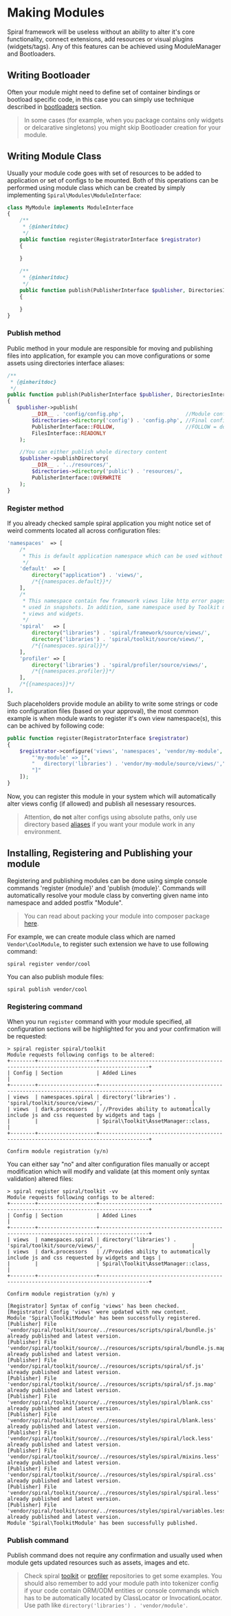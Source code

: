 # Making Modules
Spiral framework will be useless without an ability to alter it's core functionality, connect extensions, add resources or visual plugins (widgets/tags). Any of this features can be achieved using ModuleManager and Bootloaders.

## Writing Bootloader
Often your module might need to define set of container bindings or bootload specific code, in this case you can simply use technique described in [bootloaders](/framework/bootloaders.md) section.

> In some cases (for example, when you package contains only widgets or delcarative singletons) you might skip Bootloader creation for your module.

## Writing Module Class
Usually your module code goes with set of resources to be added to application or set of configs to be mounted. Both of this operations can be performed using module class which can be created by simply implementing `Spiral\Modules\ModuleInterface`:

```php
class MyModule implements ModuleInterface
{
    /**
     * {@inheritdoc}
     */
    public function register(RegistratorInterface $registrator)
    {

    }
    
    /**
     * {@inheritdoc}
     */
    public function publish(PublisherInterface $publisher, DirectoriesInterface $directories)
    {

    }
}
```

### Publish method
Public method in your module are responsible for moving and publishing files into application, for example you can move configurations or some assets using directories interface aliases:

```php
/**
 * {@inheritdoc}
 */
public function publish(PublisherInterface $publisher, DirectoriesInterface $directories)
{
   $publisher->publish(
        __DIR__ . 'config/config.php',                    //Module config source
        $directories->directory('config') . 'config.php', //Final config filename
        PublisherInterface::FOLLOW,                       //FOLLOW = do not overwrite existed
        FilesInterface::READONLY                       
    );

    //You can either publish whole directory content
    $publisher->publishDirectory(
        __DIR__ . '../resources/',
        $directories->directory('public') . 'resources/',
        PublisherInterface::OVERWRITE
    );
}
```

### Register method
If you already checked sample spiral application you might notice set of weird comments located all across configuration files:

```php
'namespaces'  => [
    /*
     * This is default application namespace which can be used without any prefix.
     */
    'default'  => [
        directory("application") . 'views/',
        /*{{namespaces.default}}*/
    ],
    /*
     * This namespace contain few framework views like http error pages and exception view
     * used in snapshots. In addition, same namespace used by Toolkit module to share it's
     * views and widgets.
     */
    'spiral'   => [
        directory("libraries") . 'spiral/framework/source/views/',
        directory('libraries') . 'spiral/toolkit/source/views/',
        /*{{namespaces.spiral}}*/
    ],
    'profiler' => [
        directory('libraries') . 'spiral/profiler/source/views/',
        /*{{namespaces.profiler}}*/
    ],
    /*{{namespaces}}*/
],
```

Such placeholders provide module an ability to write some strings or code into configuration files (based on your approval), the most common example is when module wants to register it's own view namespace(s), this can be achived by following code:

```php
public function register(RegistratorInterface $registrator)
{
    $registrator->configure('views', 'namespaces', 'vendor/my-module', [
        "'my-module' => [",
        "   directory('libraries') . 'vendor/my-module/source/views/',",
        "]"
    ]);
}
```

Now, you can register this module in your system which will automatically alter views config (if allowed) and publish all nesessary resources.

> Attention, **do not** alter configs using absolute paths, only use directory based [aliases](/application/directories.md) if you want your module work in any environment.

## Installing, Registering and Publishing your module
Registering and publishing modules can be done using simple console commands 'register {module}' and 'publish {module}'. Commands will automatically resolve your module class by converting given name into namespace and added postfix "Module". 

> You can read about packing your module into composer package [here](https://getcomposer.org/doc/02-libraries.md).

For example, we can create module class which are named `Vendor\CoolModule`, to register such extension we have to use following command:

```
spiral register vendor/cool
```

You can also publish module files:

```
spiral publish vendor/cool
```

### Registering command
When you run `register` command with your module specified, all configuration sections will be highlighted for you and your confirmation will be requested:

```
> spiral register spiral/toolkit
Module requests following configs to be altered:
+--------+-------------------+--------------------------------------------------------------------------------------+
| Config | Section           | Added Lines                                                                          |
+--------+-------------------+--------------------------------------------------------------------------------------+
| views  | namespaces.spiral | directory('libraries') . 'spiral/toolkit/source/views/',                             |
| views  | dark.processors   | //Provides ability to automatically include js and css requested by widgets and tags |
|        |                   | Spiral\Toolkit\AssetManager::class,                                                  |
+--------+-------------------+--------------------------------------------------------------------------------------+

Confirm module registration (y/n)
```

You can either say "no" and alter configuration files manually or accept modification which will modify and validate (at this moment only syntax validation) altered files:

```
> spiral register spiral/toolkit -vv
Module requests following configs to be altered:
+--------+-------------------+--------------------------------------------------------------------------------------+
| Config | Section           | Added Lines                                                                          |
+--------+-------------------+--------------------------------------------------------------------------------------+
| views  | namespaces.spiral | directory('libraries') . 'spiral/toolkit/source/views/',                             |
| views  | dark.processors   | //Provides ability to automatically include js and css requested by widgets and tags |
|        |                   | Spiral\Toolkit\AssetManager::class,                                                  |
+--------+-------------------+--------------------------------------------------------------------------------------+

Confirm module registration (y/n) y

[Registrator] Syntax of config 'views' has been checked.
[Registrator] Config 'views' were updated with new content.
Module 'Spiral\ToolkitModule' has been successfully registered.
[Publisher] File 'vendor/spiral/toolkit/source/../resources/scripts/spiral/bundle.js' already published and latest version.
[Publisher] File 'vendor/spiral/toolkit/source/../resources/scripts/spiral/bundle.js.map' already published and latest version.
[Publisher] File 'vendor/spiral/toolkit/source/../resources/scripts/spiral/sf.js' already published and latest version.
[Publisher] File 'vendor/spiral/toolkit/source/../resources/scripts/spiral/sf.js.map' already published and latest version.
[Publisher] File 'vendor/spiral/toolkit/source/../resources/styles/spiral/blank.css' already published and latest version.
[Publisher] File 'vendor/spiral/toolkit/source/../resources/styles/spiral/blank.less' already published and latest version.
[Publisher] File 'vendor/spiral/toolkit/source/../resources/styles/spiral/lock.less' already published and latest version.
[Publisher] File 'vendor/spiral/toolkit/source/../resources/styles/spiral/mixins.less' already published and latest version.
[Publisher] File 'vendor/spiral/toolkit/source/../resources/styles/spiral/spiral.css' already published and latest version.
[Publisher] File 'vendor/spiral/toolkit/source/../resources/styles/spiral/spiral.less' already published and latest version.
[Publisher] File 'vendor/spiral/toolkit/source/../resources/styles/spiral/variables.less' already published and latest version.
Module 'Spiral\ToolkitModule' has been successfully published.
```

### Publish command
Publish command does not require any confirmation and usually used when module gets updated resources such as assets, images and etc.

> Check spiral [toolkit](https://github.com/spiral/toolkit/blob/master/source/ToolkitModule.php) or [profiler](https://github.com/spiral/profiler/blob/master/source/ProfilerModule.php) repositories to get some examples.
You should also remember to add your module path into tokenizer config if your code contain ORM/ODM entities or console commands which has to be automatically located by ClassLocator or InvocationLocator.
Use path like `directory('libraries') . 'vendor/module'`.

